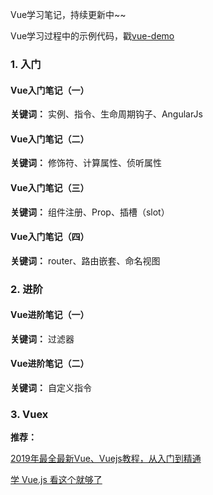 Vue学习笔记，持续更新中~~

Vue学习过程中的示例代码，戳[vue-demo](https://github.com/snowLeopard93/vue-demo)

### 1. 入门

#### Vue入门笔记（一）

**关键词：** 实例、指令、生命周期钩子、AngularJs

#### Vue入门笔记（二）

**关键词：** 修饰符、计算属性、侦听属性

#### Vue入门笔记（三）

**关键词：** 组件注册、Prop、插槽（slot）

#### Vue入门笔记（四）

**关键词：** router、路由嵌套、命名视图

### 2. 进阶

#### Vue进阶笔记（一）

**关键词：** 过滤器

#### Vue进阶笔记（二）

**关键词：** 自定义指令

### 3. Vuex

**推荐：**

[2019年最全最新Vue、Vuejs教程，从入门到精通](https://www.bilibili.com/video/BV15741177Eh)

[学 Vue.js 看这个就够了](https://www.bilibili.com/video/BV11s411A7h6?p=1)

